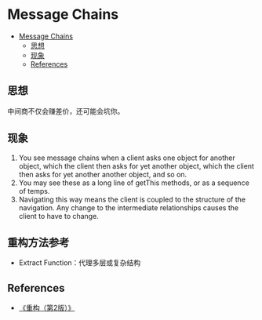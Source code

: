 # Message Chains


<!-- TOC -->

- [Message Chains](#message-chains)
    - [思想](#思想)
    - [现象](#现象)
    - [References](#references)

<!-- /TOC -->


## 思想
中间商不仅会赚差价，还可能会坑你。


## 现象
1. You see message chains when a client asks one object for another object, which the client then asks for yet another object, which the client then asks for yet another another object, and so on. 
2. You may see these as a long line of getThis methods, or as a sequence of temps. 
3. Navigating this way means the client is coupled to the structure of the navigation. Any change to the intermediate relationships causes the client to have to change.




## 重构方法参考
* Extract Function：代理多层或复杂结构


## References
* [《重构（第2版）》](https://book.douban.com/subject/33400354/)
